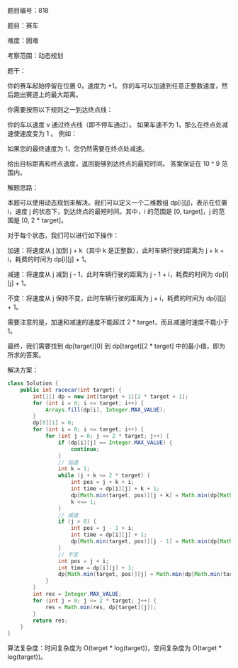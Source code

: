 题目编号：818

题目：赛车

难度：困难

考察范围：动态规划

题干：

你的赛车起始停留在位置 0，速度为 +1。 你的车可以加速到任意正整数速度，然后跑出赛道上的最大距离。

你需要按照以下规则之一到达终点线：

你的车以速度 v 通过终点线（即不停车通过）。
如果车速不为 1，那么在终点处减速使速度变为 1 。
例如：


如果您的最终速度为 1，您仍然需要在终点处减速。

给出目标距离和终点速度，返回能够到达终点的最短时间。 答案保证在 10 ^ 9 范围内。

解题思路：

本题可以使用动态规划来解决。我们可以定义一个二维数组 dp[i][j]，表示在位置 i，速度 j 的状态下，到达终点的最短时间。其中，i 的范围是 [0, target]，j 的范围是 [0, 2 * target]。

对于每个状态，我们可以进行如下操作：

加速：将速度从 j 加到 j + k（其中 k 是正整数），此时车辆行驶的距离为 j + k + i，耗费的时间为 dp[i][j] + 1。

减速：将速度从 j 减到 j - 1，此时车辆行驶的距离为 j - 1 + i，耗费的时间为 dp[i][j] + 1。

不变：将速度从 j 保持不变，此时车辆行驶的距离为 j + i，耗费的时间为 dp[i][j] + 1。

需要注意的是，加速和减速的速度不能超过 2 * target，而且减速时速度不能小于 1。

最终，我们需要找到 dp[target][0] 到 dp[target][2 * target] 中的最小值，即为所求的答案。

解决方案：

```java
class Solution {
    public int racecar(int target) {
        int[][] dp = new int[target + 1][2 * target + 1];
        for (int i = 0; i <= target; i++) {
            Arrays.fill(dp[i], Integer.MAX_VALUE);
        }
        dp[0][1] = 0;
        for (int i = 0; i <= target; i++) {
            for (int j = 0; j <= 2 * target; j++) {
                if (dp[i][j] == Integer.MAX_VALUE) {
                    continue;
                }
                // 加速
                int k = 1;
                while (j + k <= 2 * target) {
                    int pos = j + k + i;
                    int time = dp[i][j] + k + 1;
                    dp[Math.min(target, pos)][j + k] = Math.min(dp[Math.min(target, pos)][j + k], time);
                    k <<= 1;
                }
                // 减速
                if (j > 0) {
                    int pos = j - 1 + i;
                    int time = dp[i][j] + 1;
                    dp[Math.min(target, pos)][j - 1] = Math.min(dp[Math.min(target, pos)][j - 1], time);
                }
                // 不变
                int pos = j + i;
                int time = dp[i][j] + 1;
                dp[Math.min(target, pos)][j] = Math.min(dp[Math.min(target, pos)][j], time);
            }
        }
        int res = Integer.MAX_VALUE;
        for (int j = 0; j <= 2 * target; j++) {
            res = Math.min(res, dp[target][j]);
        }
        return res;
    }
}
```

算法复杂度：时间复杂度为 O(target * log(target))，空间复杂度为 O(target * log(target))。